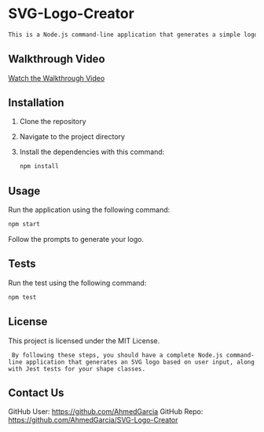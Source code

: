 # SVG-Logo-Creator

```md
This is a Node.js command-line application that generates a simple logo based on user input and saves it as an SVG file.
```

## Walkthrough Video

[Watch the Walkthrough Video](https://drive.google.com/file/d/1IxtsrHo4LsBYEslg-EMW3bMmsbI3WdtG/view?usp=drive_link)

## Installation

1. Clone the repository
2. Navigate to the project directory
3. Install the dependencies with this command:

   ```bash
   npm install
   ```

## Usage

Run the application using the following command:

   ```bash
   npm start
   ```

Follow the prompts to generate your logo.

## Tests

Run the test using the following command:

   ```bash
   npm test
   ```

## License

This project is licensed under the MIT License.

   ```vbnet
    By following these steps, you should have a complete Node.js command-line application that generates an SVG logo based on user input, along with Jest tests for your shape classes.
   ```

## Contact Us

GitHub User: https://github.com/AhmedGarcia
GitHub Repo: https://github.com/AhmedGarcia/SVG-Logo-Creator